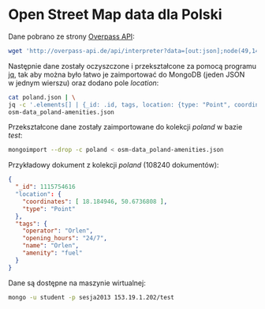 # Open Street Map data dla Polski

Dane pobrano ze strony
[Overpass API](http://overpass-api.de):

```sh
wget 'http://overpass-api.de/api/interpreter?data=[out:json];node(49,14,55,24)[amenity];out;' -O poland.json
```

Następnie dane zostały oczyszczone i przekształcone za pomocą programu
[jq](http://stedolan.github.io/jq/),
tak aby można było łatwo je zaimportować do MongoDB
(jeden JSON w jednym wierszu)
oraz dodano pole *location*:

```sh
cat poland.json | \
jq -c '.elements[] | {_id: .id, tags, location: {type: "Point", coordinates: [.lon, .lat]}}' > \
osm-data_poland-amenities.json
```

Przekształcone dane zostały zaimportowane do kolekcji *poland*
w bazie *test*:

```sh
mongoimport --drop -c poland < osm-data_poland-amenities.json
```

Przykładowy dokument z kolekcji *poland* (108240 dokumentów):

```json
{
  "_id": 1115754616
  "location": {
    "coordinates": [ 18.184946, 50.6736808 ],
    "type": "Point"
  },
  "tags": {
    "operator": "Orlen",
    "opening_hours": "24/7",
    "name": "Orlen",
    "amenity": "fuel"
  }
}
```

Dane są dostępne na maszynie wirtualnej:

```sh
mongo -u student -p sesja2013 153.19.1.202/test
```
